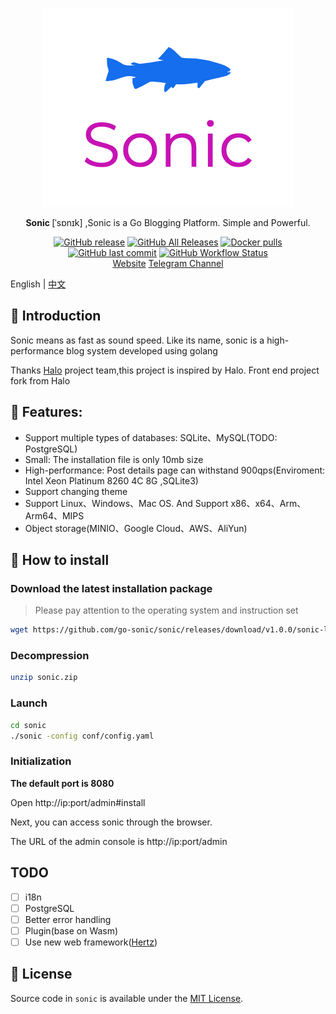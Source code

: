 <p align="center">
   <img src="https://raw.githubusercontent.com/go-sonic/resources/master/logo/logo.png" />
</p>

<p align="center"><b>Sonic </b> [ˈsɒnɪk] ,Sonic is a Go Blogging Platform. Simple and Powerful.</p>

<p align="center">
<a href="https://github.com/go-sonic/sonic/releases"><img alt="GitHub release" src="https://img.shields.io/github/release/go-sonic/sonic.svg?style=flat-square&include_prereleases" /></a>
<a href="https://github.com/go-sonic/sonic/releases"><img alt="GitHub All Releases" src="https://img.shields.io/github/downloads/go-sonic/sonic/total.svg?style=flat-square" /></a>
<a href="https://hub.docker.com/r/go-sonic/sonic"><img alt="Docker pulls" src="https://img.shields.io/docker/pulls/go-sonic/sonic?style=flat-square" /></a>
<a href="https://github.com/go-sonic/sonic/commits"><img alt="GitHub last commit" src="https://img.shields.io/github/last-commit/go-sonic/sonic.svg?style=flat-square" /></a>
<a href="https://github.com/go-sonic/sonic/actions"><img alt="GitHub Workflow Status" src="https://img.shields.io/github/workflow/status/go-sonic/sonic/Sonic%20CI?style=flat-square" /></a>
<br />
<a href="https://go-sonic.org">Website</a>
<a href="https://t.me/go_sonic">Telegram Channel</a>
</p>


English | [中文](doc/README_ZH.md)

## 📖 Introduction

Sonic means as fast as sound speed. Like its name, sonic is a high-performance blog system developed using golang

Thanks [Halo](https://github.com/halo-dev) project team,this project is inspired by Halo. Front end project fork from Halo

## 🚀 Features:
- Support multiple types of databases: SQLite、MySQL(TODO: PostgreSQL)
- Small: The installation file is only 10mb size
- High-performance: Post details page can withstand 900qps(Enviroment:   Intel Xeon Platinum 8260 4C 8G ,SQLite3)
- Support changing theme
- Support Linux、Windows、Mac OS. And Support x86、x64、Arm、Arm64、MIPS
- Object storage(MINIO、Google Cloud、AWS、AliYun)


## 🧰 How to install

### Download the latest installation package
> Please pay attention to the operating system and instruction set
```bash
wget https://github.com/go-sonic/sonic/releases/download/v1.0.0/sonic-linux-64.zip -O sonic.zip
```
### Decompression
```bash
unzip sonic.zip
```
### Launch
```bash
cd sonic
./sonic -config conf/config.yaml
```

### Initialization
**The default port is 8080**

Open http://ip:port/admin#install

Next, you can access sonic through the browser.

The URL of the admin console is http://ip:port/admin


## TODO
- [ ] i18n
- [ ] PostgreSQL
- [ ] Better error handling
- [ ] Plugin(base on Wasm)
- [ ] Use new web framework([Hertz](https://github.com/cloudwego/hertz))

## 📄 License

Source code in `sonic` is available under the [MIT License](/LICENSE.md).

